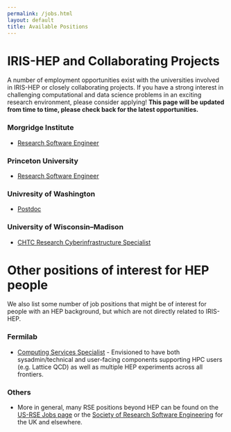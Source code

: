 ```yaml
---
permalink: /jobs.html
layout: default
title: Available Positions
---
```


# IRIS-HEP and Collaborating Projects

A number of employment opportunities exist with the universities involved in IRIS-HEP or closely collaborating projects. If you have a strong interest in challenging computational and data science problems in an exciting research environment, please consider applying! **This page will be updated from time to time, please check back for the latest opportunities.**

### Morgridge Institute
  * [Research Software Engineer](https://morgridge.org/job-posting/research-software-engineer/)

### Princeton University
  * [Research Software Engineer](https://main-princeton.icims.com/jobs/16019/research-software-engineer-ii/job?mode=view&mobile=false&width=696&height=500&bga=true&needsRedirect=false&jan1offset=-300&jun1offset=-240)

### Univresity of Washington
  * [Postdoc](https://inspirehep.net/jobs/2641332)

### University of Wisconsin–Madison
  * [CHTC Research Cyberinfrastructure Specialist](https://jobs.hr.wisc.edu/en-us/job/516945/chtc-research-cyberinfrastructure-specialist-1)

# Other positions of interest for HEP people

We also list some number of job positions that might be of interest for people
with an HEP background, but which are not directly related to IRIS-HEP.


### Fermilab

  * [Computing Services Specialist](https://fermilab.wd5.myworkdayjobs.com/en-US/FermilabCareers/details/Computing--Services-Specialist-I_R_005963) - Envisioned to have both sysadmin/technical and user-facing components supporting HPC users (e.g. Lattice QCD) as well as multiple HEP experiments across all frontiers.

### Others

  * More in general, many RSE positions beyond HEP can be found on the [US-RSE Jobs page](https://us-rse.org/jobs/) or the [Society of Research Software Engineering](https://society-rse.org/careers/vacancies/) for the UK and elsewhere.

